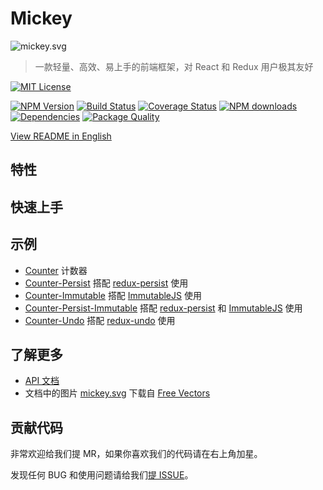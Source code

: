# Mickey

![mickey.svg](http://ojh17srjb.bkt.gdipper.com/mickey.svg)

> 一款轻量、高效、易上手的前端框架，对 React 和 Redux 用户极其友好

[![MIT License](https://img.shields.io/badge/license-MIT_License-green.svg?style=flat-square)](https://github.com/mickey/mickey/blob/master/LICENSE)

[![NPM Version](https://img.shields.io/npm/v/mickey.svg?style=flat-square)](https://www.npmjs.com/package/mickey)
[![Build Status](https://img.shields.io/travis/mickeyjsx/mickey.svg?style=flat)](https://travis-ci.org/mickeyjsx/mickey)
[![Coverage Status](https://img.shields.io/coveralls/mickeyjsx/mickey.svg?style=flat)](https://coveralls.io/r/mickeyjsx/mickey)
[![NPM downloads](http://img.shields.io/npm/dm/mickey.svg?style=flat)](https://npmjs.org/package/mickey)
[![Dependencies](https://david-dm.org/mickey/mickey/status.svg)](https://david-dm.org/mickey/mickey)
[![Package Quality](http://npm.packagequality.com/shield/mickey.svg)](http://packagequality.com/#?package=mickey)

[View README in English](../../README.md)

## 特性

## 快速上手

## 示例

- [Counter](../../examples/counter) 计数器
- [Counter-Persist](../../examples/counter-persist) 搭配 [redux-persist](https://github.com/rt2zz/redux-persist) 使用
- [Counter-Immutable](../../examples/counter-immutable) 搭配 [ImmutableJS](https://github.com/facebook/immutable-js/) 使用
- [Counter-Persist-Immutable](../../examples/counter-persist-immutable) 搭配 [redux-persist](https://github.com/rt2zz/redux-persist) 和 [ImmutableJS](https://github.com/facebook/immutable-js/) 使用
- [Counter-Undo](../../examples/counter-undo) 搭配 [redux-undo](https://github.com/omnidan/redux-undo) 使用

## 了解更多

- [API 文档](./API.md)
- 文档中的图片 [mickey.svg](../../mickey.svg) 下载自 [Free Vectors](http://all-free-download.com/free-vector/download/disney-disney-vector_288586.html)

## 贡献代码

非常欢迎给我们提 MR，如果你喜欢我们的代码请在右上角加星。

发现任何 BUG 和使用问题请给我们[提 ISSUE](https://github.com/mickey/mickey/issues/new)。
